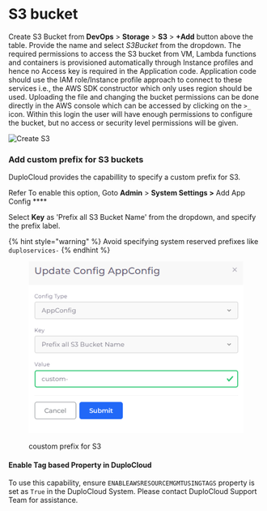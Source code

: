 # S3 bucket

Create S3 Bucket from **DevOps** > **Storage** > **S3** > **+Add** button above the table. Provide the name and select _S3Bucket_ from the dropdown. The required permissions to access the S3 bucket from VM, Lambda functions and containers is provisioned automatically through Instance profiles and hence no Access key is required in the Application code. Application code should use the IAM role/Instance profile approach to connect to these services i.e., the AWS SDK constructor which only uses region should be used. Uploading the file and changing the bucket permissions can be done directly in the AWS console which can be accessed by clicking on the `>_` icon. Within this login the user will have enough permissions to configure the bucket, but no access or security level permissions will be given.

![Create S3](https://duplocloud.com/wp-content/uploads/2021/11/N2-S3.png)

### Add custom prefix for S3 buckets

DuploCloud provides the capabillity to specify a custom prefix for S3.&#x20;

Refer To enable this option, Goto **Admin** > **System Settings >** Add App Config ****&#x20;

Select **Key** as  'Prefix all S3 Bucket Name' from the dropdown, and specify the prefix label.

{% hint style="warning" %}
Avoid specifying system reserved prefixes like `duploservices-`
{% endhint %}

<figure><img src="../../.gitbook/assets/image (8) (4).png" alt=""><figcaption><p>coustom prefix for S3</p></figcaption></figure>

#### Enable Tag based Property in DuploCloud

To use this capability, ensure `ENABLEAWSRESOURCEMGMTUSINGTAGS` property is set as `True` in the DuploCloud System. Please contact DuploCloud Support Team for assistance.&#x20;
